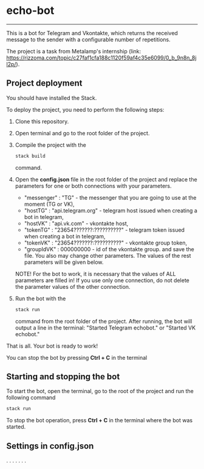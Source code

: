 # echo-bot
------

This is a bot for Telegram and Vkontakte, which returns the received message to the sender with a configurable number of repetitions.

The project is a task from Metalamp's internship (link: https://rizzoma.com/topic/c27faf1cfa188c1120f59af4c35e6099/0_b_9n8n_8jl2p/). 

## Project deployment

You should have installed the Stack.

To deploy the project, you need to perform the following steps:
1. Clone this repository.
2. Open terminal and go to the root folder of the project.
3. Compile the project with the 
   ```haskell
   stack build
   ```
   command.
4. Open the **config.json** file in the root folder of the project and replace the parameters for one or both connections with your parameters.
    - "messenger" : "TG"                         - the messenger that you are going to use at the moment (TG or VK),
    - "hostTG"    : "api.telegram.org"           - telegram host issued when creating a bot in telegram,
    - "hostVK"    : "api.vk.com"                 - vkontakte host,
    - "tokenTG"   : "23654???????:??????????"    - telegram token issued when creating a bot in telegram,
    - "tokenVK"   : "23654???????:??????????"    - vkontakte group token,
    - "groupIdVK" : 000000000                    - id of the vkontakte group.
   and save the file.
   You also may change other parameters. The values of the rest parameters will be given below.
   
   NOTE! For the bot to work, it is necessary that the values of ALL parameters are filled in! 
   If you use only one connection, do not delete the parameter values of the other connection.
5. Run the bot with the 
   ```haskell
   stack run
   ```
   command from the root folder of the project.
   After running, the bot will output a line in the terminal: "Started Telegram echobot." or "Started VK echobot."
   
That is all. Your bot is ready to work!

You can stop the bot by pressing **Ctrl + C** in the terminal

## Starting and stopping the bot

To start the bot, open the terminal, go to the root of the project and run the following command 
```haskell
stack run
```
To stop the bot operation, press **Ctrl + C** in the terminal where the bot was started.

## Settings in config.json

. . . . . . . 
